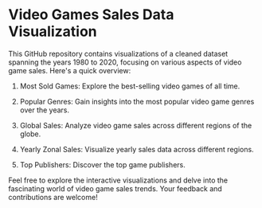 # Video Games Sales Data Visualization

This GitHub repository contains visualizations of a cleaned dataset spanning the years 1980 to 2020, focusing on various aspects of video game sales. Here's a quick overview:

1. Most Sold Games: Explore the best-selling video games of all time.

2. Popular Genres: Gain insights into the most popular video game genres over the years.

3. Global Sales: Analyze video game sales across different regions of the globe.

4. Yearly Zonal Sales: Visualize yearly sales data across different regions.

5. Top Publishers: Discover the top game publishers.

Feel free to explore the interactive visualizations and delve into the fascinating world of video game sales trends. Your feedback and contributions are welcome!
